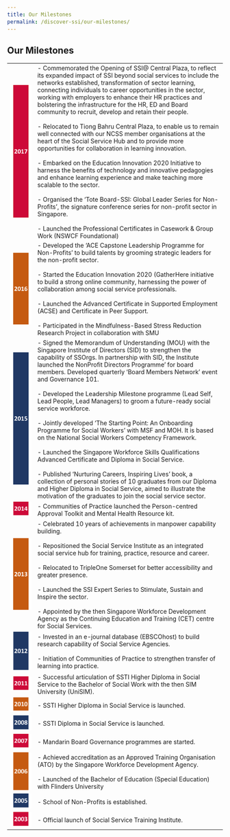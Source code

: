 ```yaml
---
title: Our Milestones
permalink: /discover-ssi/our-milestones/
---
```


## Our Milestones

|  |  |
|--|--|
|![2017](/images/discover-ssi/milestones/2017-w.png)|- Commemorated the Opening of SSI@ Central Plaza, to reflect its expanded impact of SSI beyond social services to include the networks established, transformation of sector learning, connecting individuals to career opportunities in the sector, working with employers to enhance their HR practices and bolstering the infrastructure for the HR, ED and Board community to recruit, develop and retain their people.<br><br>- Relocated to Tiong Bahru Central Plaza, to enable us to remain well connected with our NCSS member organisations at the heart of the Social Service Hub and to provide more opportunities for collaboration in learning innovation.<br><br>- Embarked on the Education Innovation 2020 Initiative to harness the benefits of technology and innovative pedagogies and enhance learning experience and make teaching more scalable to the sector.<br><br>- Organised the ‘Tote Board-SSI: Global Leader Series for Non-Profits’, the signature conference series for non-profit sector in Singapore.<br><br>- Launched the Professional Certificates in Casework & Group Work (NSWCF Foundational)| 
|![2016](/images/discover-ssi/milestones/2016-w.png)|- Developed the ‘ACE Capstone Leadership Programme for Non-Profits’ to build talents by grooming strategic leaders for the non-profit sector.<br><br>- Started the Education Innovation 2020 (GatherHere initiative to build a strong online community, harnessing the power of collaboration among social service professionals.<br><br>- Launched the Advanced Certificate in Supported Employment (ACSE) and Certificate in Peer Support.<br><br>- Participated in the Mindfulness-Based Stress Reduction Research Project in collaboration with SMU|
|![2015](/images/discover-ssi/milestones/2015.png) |- Signed the Memorandum of Understanding (MOU) with the Singapore Institute of Directors (SID) to strengthen the capability of SSOrgs. In partnership with SID, the Institute launched the NonProfit Directors Programme’ for board members. Developed quarterly ‘Board Members Network’ event and Governance 101.<br><br>- Developed the Leadership Milestone programme (Lead Self, Lead People, Lead Managers) to groom a future-ready social service workforce.<br><br>- Jointly developed ‘The Starting Point: An Onboarding Programme for Social Workers’ with MSF and MOH. It is based on the National Social Workers Competency Framework.<br><br>- Launched the Singapore Workforce Skills Qualifications Advanced Certificate and Diploma in Social Service.<br><br>- Published ‘Nurturing Careers, Inspiring Lives’ book, a collection of personal stories of 10 graduates from our Diploma and Higher Diploma in Social Service, aimed to illustrate the motivation of the graduates to join the social service sector. |
|![2014](/images/discover-ssi/milestones/2014.png) |- Communities of Practice launched the Person-centred Approval Toolkit and Mental Health Resource kit. |
|![2013](/images/discover-ssi/milestones/2013.png) |- Celebrated 10 years of achievements in manpower capability building.<br><br>- Repositioned the Social Service Institute as an integrated social service hub for training, practice, resource and career.<br><br>- Relocated to TripleOne Somerset for better accessibility and greater presence.<br><br>- Launched the SSI Expert Series to Stimulate, Sustain and Inspire the sector.<br><br>- Appointed by the then Singapore Workforce Development Agency as the Continuing Education and Training (CET) centre for Social Services. |
|![2012](/images/discover-ssi/milestones/2012.png) |- Invested in an e-journal database (EBSCOhost) to build research capability of Social Service Agencies.<br><br>- Initiation of Communities of Practice to strengthen transfer of learning into practice. |
|![2011](/images/discover-ssi/milestones/2011.png) |- Successful articulation of SSTI Higher Diploma in Social Service to the Bachelor of Social Work with the then SIM University (UniSIM). |
|![2010](/images/discover-ssi/milestones/2010.png) |- SSTI Higher Diploma in Social Service is launched. |
|![2008](/images/discover-ssi/milestones/2008.png) |- SSTI Diploma in Social Service is launched. |
|![2007](/images/discover-ssi/milestones/2007.png) |- Mandarin Board Governance programmes are started. |
|![2006](/images/discover-ssi/milestones/2006.png) |- Achieved accreditation as an Approved Training Organisation (ATO) by the Singapore Workforce Development Agency.<br><br>- Launched of the Bachelor of Education (Special Education) with Flinders University |
|![2005](/images/discover-ssi/milestones/2005.png) |- School of Non-Profits is established. |
|![2003](/images/discover-ssi/milestones/2003.png) |- Official launch of Social Service Training Institute. |
